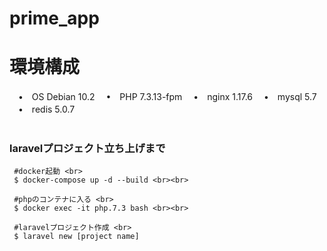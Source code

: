 # prime_app

# 環境構成
　•　OS Debian 10.2
　•　PHP 7.3.13-fpm
　•　nginx 1.17.6
　•　mysql 5.7
　•　redis 5.0.7
<br>
<br>
### laravelプロジェクト立ち上げまで
```
 #docker起動 <br>
 $ docker-compose up -d --build <br><br>
 
 #phpのコンテナに入る <br>
 $ docker exec -it php.7.3 bash <br><br>

 #laravelプロジェクト作成 <br>
 $ laravel new [project name]
```
